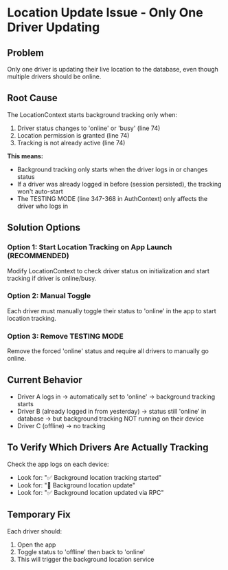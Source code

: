 # Location Update Issue - Only One Driver Updating

## Problem
Only one driver is updating their live location to the database, even though multiple drivers should be online.

## Root Cause
The LocationContext starts background tracking only when:
1. Driver status changes to 'online' or 'busy' (line 74)
2. Location permission is granted (line 74)
3. Tracking is not already active (line 74)

**This means:**
- Background tracking only starts when the driver logs in or changes status
- If a driver was already logged in before (session persisted), the tracking won't auto-start
- The TESTING MODE (line 347-368 in AuthContext) only affects the driver who logs in

## Solution Options

### Option 1: Start Location Tracking on App Launch (RECOMMENDED)
Modify LocationContext to check driver status on initialization and start tracking if driver is online/busy.

### Option 2: Manual Toggle
Each driver must manually toggle their status to 'online' in the app to start location tracking.

### Option 3: Remove TESTING MODE
Remove the forced 'online' status and require all drivers to manually go online.

## Current Behavior
- Driver A logs in → automatically set to 'online' → background tracking starts
- Driver B (already logged in from yesterday) → status still 'online' in database → but background tracking NOT running on their device
- Driver C (offline) → no tracking

## To Verify Which Drivers Are Actually Tracking
Check the app logs on each device:
- Look for: "✅ Background location tracking started"
- Look for: "📍 Background location update"
- Look for: "✅ Background location updated via RPC"

## Temporary Fix
Each driver should:
1. Open the app
2. Toggle status to 'offline' then back to 'online'
3. This will trigger the background location service
